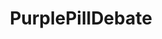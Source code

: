 ---
title: PurplePillDebate
crosslinks:
- TheRedPill
- RedPillWives
- TheBluePill
- marriedredpill
- ForeverAlone
- AskReddit
- AskFeminists
- AskMen
- Incels
- RedPillWomen
- asktrp
- MensRights
- AskWomen
- xkcd
- MGTOW
- askMRP
- OkCupid
- todayilearned
- exredpill
- sex
---